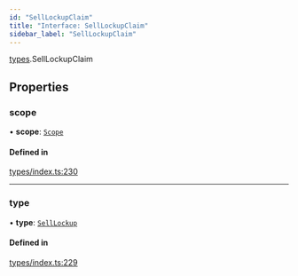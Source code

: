 ```yaml
---
id: "SellLockupClaim"
title: "Interface: SellLockupClaim"
sidebar_label: "SellLockupClaim"
---
```


[types](../../../modules/Types/Types.md).SellLockupClaim

## Properties

### scope

• **scope**: [`Scope`](../Scope/Scope.md)

#### Defined in

[types/index.ts:230](https://github.com/PolymeshAssociation/polymesh-sdk/blob/5a778578/src/types/index.ts#L230)

___

### type

• **type**: [`SellLockup`](../../../enums/Types/ClaimType/ClaimType.md#selllockup)

#### Defined in

[types/index.ts:229](https://github.com/PolymeshAssociation/polymesh-sdk/blob/5a778578/src/types/index.ts#L229)
